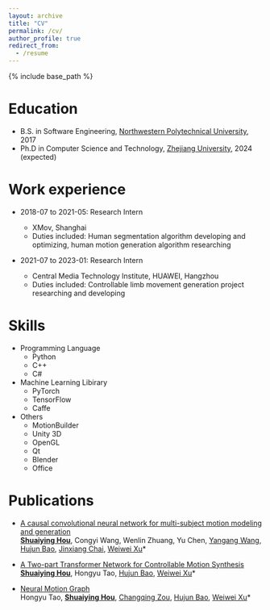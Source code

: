 ```yaml
---
layout: archive
title: "CV"
permalink: /cv/
author_profile: true
redirect_from:
  - /resume
---
```


{% include base_path %}


Education
======
* B.S. in Software Engineering, [Northwestern Polytechnical University](https://www.nwpu.edu.cn/), 2017
* Ph.D in Computer Science and Technology, [Zhejiang University](https://www.zju.edu.cn/), 2024 (expected)

Work experience
======
* 2018-07 to 2021-05: Research Intern
  * XMov, Shanghai
  * Duties included: Human segmentation algorithm developing and optimizing, human motion generation algorithm researching

* 2021-07 to 2023-01: Research Intern
  * Central Media Technology Institute, HUAWEI, Hangzhou
  * Duties included: Controllable limb movement generation project researching and developing
  
Skills
======
* Programming Language
  * Python
  * C++
  * C#
* Machine Learning Libirary
  * PyTorch
  * TensorFlow
  * Caffe
* Others
  * MotionBuilder
  * Unity 3D
  * OpenGL
  * Qt
  * Blender
  * Office


Publications
======
* [A causal convolutional neural network for multi-subject motion modeling and generation](https://link.springer.com/article/10.1007/s41095-022-0307-3)\
[**Shuaiying Hou**](https://houericsy.github.io/ShuaiyingHou/), Congyi Wang, Wenlin Zhuang, Yu Chen, [Yangang Wang](https://www.yangangwang.com/), [Hujun Bao](http://www.cad.zju.edu.cn/home/bao/), [Jinxiang Chai](https://scholar.google.com/citations?user=OcN1_gwAAAAJ&hl=zh-CN), [Weiwei Xu](http://www.cad.zju.edu.cn/home/weiweixu/weiweixu_en.htm)<span class="toggle-info" onclick="toggleInfo()">*</span>
<div class="info" id="info">通讯作者</div>

* [A Two-part Transformer Network for Controllable Motion Synthesis](https://ieeexplore.ieee.org/document/10147861)\
[**Shuaiying Hou**](https://houericsy.github.io/ShuaiyingHou/), Hongyu Tao, [Hujun Bao](http://www.cad.zju.edu.cn/home/bao/), [Weiwei Xu](http://www.cad.zju.edu.cn/home/weiweixu/weiweixu_en.htm)<span class="toggle-info" onclick="toggleInfo()">*</span>
<div class="info" id="info">通讯作者</div>

* [Neural Motion Graph](https://dl.acm.org/doi/10.1145/3610548.3618181)\
Hongyu Tao, [**Shuaiying Hou**](https://houericsy.github.io/ShuaiyingHou/), [Changqing Zou](https://changqingzou.weebly.com/), [Hujun Bao](http://www.cad.zju.edu.cn/home/bao/), [Weiwei Xu](http://www.cad.zju.edu.cn/home/weiweixu/weiweixu_en.htm)<span class="toggle-info" onclick="toggleInfo()">*</span>
<div class="info" id="info">通讯作者</div>



<!-- Publications
======
  <ul>{% for post in site.publications %}
    {% include archive-single-cv.html %}
  {% endfor %}</ul> -->

<script>
function toggleInfo() {
    var info = document.getElementById("info");
    info.style.display = (info.style.display === "none" || info.style.display === "") ? "block" : "none";
}
</script>

<style>
span.toggle-info {
    cursor: pointer;
}

div.info {
    display: none;
    margin-left: 5px;
}
</style>

